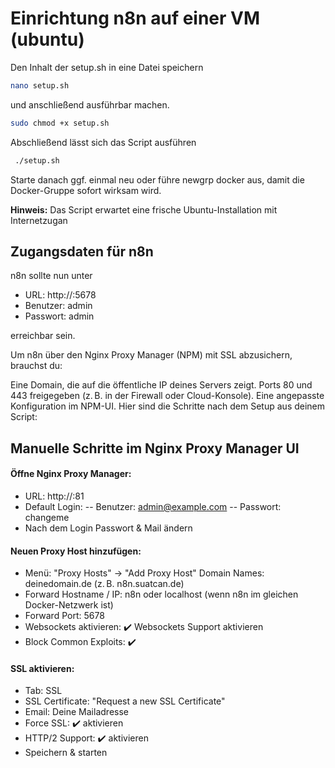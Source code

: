# Einrichtung n8n auf einer VM (ubuntu)

Den Inhalt der setup.sh in eine Datei speichern

```bash
nano setup.sh
```

und anschließend ausführbar machen.

```bash
sudo chmod +x setup.sh
```

Abschließend lässt sich das Script ausführen
```bash
 ./setup.sh 
 ```
 

Starte danach ggf. einmal neu oder führe newgrp docker aus, damit die Docker-Gruppe sofort wirksam wird.

**Hinweis:**
Das Script erwartet eine frische Ubuntu-Installation mit Internetzugan

## Zugangsdaten für n8n
n8n sollte nun unter
- URL: http://<Deine-IP>:5678
- Benutzer: admin
- Passwort: admin

erreichbar sein.

Um n8n über den Nginx Proxy Manager (NPM) mit SSL abzusichern, brauchst du:

Eine Domain, die auf die öffentliche IP deines Servers zeigt.
Ports 80 und 443 freigegeben (z. B. in der Firewall oder Cloud-Konsole).
Eine angepasste Konfiguration im NPM-UI.
Hier sind die Schritte nach dem Setup aus deinem Script:

## Manuelle Schritte im Nginx Proxy Manager UI
#### Öffne Nginx Proxy Manager:
- URL: http://<Deine-IP>:81
- Default Login:
-- Benutzer: admin@example.com
-- Passwort: changeme
- Nach dem Login Passwort & Mail ändern

#### Neuen Proxy Host hinzufügen:
- Menü: "Proxy Hosts" → "Add Proxy Host"
Domain Names: deinedomain.de (z. B. n8n.suatcan.de)
- Forward Hostname / IP: n8n oder localhost (wenn n8n im  gleichen Docker-Netzwerk ist)
- Forward Port: 5678
- Websockets aktivieren: ✔️ Websockets Support aktivieren
- Block Common Exploits: ✔️

#### SSL aktivieren:
- Tab: SSL
- SSL Certificate: "Request a new SSL Certificate"
- Email: Deine Mailadresse
- Force SSL: ✔️ aktivieren
- HTTP/2 Support: ✔️ aktivieren
- Speichern & starten